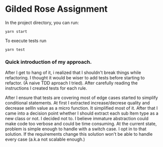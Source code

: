 # Gilded Rose Assignment

In the project directory, you can run:

`yarn start`

To execute tests run

`yarn test`

### Quick introduction of my approach.

After I get to hang of it, i realized that I shouldn't break things while refactoring. I thought it would be wiser to add tests before starting to refactor.
(A naive TDD aproach I tried). After carefully reading the instructions I created tests for each rule.

After I ensure that tests are covering most of edge cases started to simplify conditional statements. At first I extracted increase/decrese quality and decrease sellIn value as a micro function. It simplified most of it. After that I came into a decision point whether I should extract each sub Item type as a new class or not. I decided not to. I believe immature abstraction could make code too verbose and could be time consuming. At the current state, problem is simple enough to handle with a switch case. I opt in to that solution. If the requirements change this solution won't be able to handle every case (a.k.a not scalable enough.)
